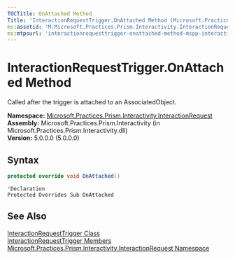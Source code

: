 ```yaml
---
TOCTitle: OnAttached Method
Title: 'InteractionRequestTrigger.OnAttached Method (Microsoft.Practices.Prism.Interactivity.InteractionRequest)'
ms:assetid: 'M:Microsoft.Practices.Prism.Interactivity.InteractionRequest.InteractionRequestTrigger.OnAttached'
ms:mtpsurl: 'interactionrequesttrigger-onattached-method-mspp-interactivity-interactionrequest.md'
---
```


# InteractionRequestTrigger.OnAttached Method

Called after the trigger is attached to an AssociatedObject.

**Namespace:** [Microsoft.Practices.Prism.Interactivity.InteractionRequest](/patterns-practices/reference/mspp-interactivity-interactionrequest-namespace)<br/>
**Assembly:** Microsoft.Practices.Prism.Interactivity (in Microsoft.Practices.Prism.Interactivity.dll)<br/>
**Version:** 5.0.0.0 (5.0.0.0)

## Syntax

```C#
protected override void OnAttached()
```
```VB
'Declaration
Protected Overrides Sub OnAttached
```

## See Also

[InteractionRequestTrigger Class](/patterns-practices/reference/interactionrequesttrigger-class-mspp-interactivity-interactionrequest)<br/>
[InteractionRequestTrigger Members](/patterns-practices/reference/interactionrequesttrigger-members-mspp-interactivity-interactionrequest)<br/>
[Microsoft.Practices.Prism.Interactivity.InteractionRequest Namespace](/patterns-practices/reference/mspp-interactivity-interactionrequest-namespace)<br/>